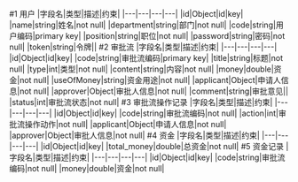 #1 用户
|字段名|类型|描述|约束|
|---|---|---|---|
|id|Object|id|key|
|name|string|姓名|not null|
|department|string|部门|not null|
|code|string|用户编码|primary key|
|position|string|职位|not null|
|password|string|密码|not null|
|token|string|令牌||
#2 审批流
|字段名|类型|描述|约束|
|---|---|---|---|
|id|Object|id|key|
|code|string|审批流编码|primary key|
|title|string|标题|not null|
|type|int|类型|not null|
|content|string|内容|not null|
|money|double|资金|not null|
|useOfMoney|string|资金用途|not null|
|applicant|Object|申请人信息|not null|
|approver|Object|审批人信息|not null|
|comment|string|审批意见||
|status|int|审批流状态|not null|
#3 审批流操作记录
|字段名|类型|描述|约束|
|---|---|---|---|
|id|Object|id|key|
|code|string|审批流编码|not null|
|action|int|审批流操作动作|not null|
|applicant|Object|申请人信息|not null|
|approver|Object|审批人信息|not null|
#4 资金
|字段名|类型|描述|约束|
|---|---|---|---|
|id|Object|id|key|
|total_money|double|总资金|not null|
#5 资金记录
|字段名|类型|描述|约束|
|---|---|---|---|
|id|Object|id|key|
|code|string|审批流编码|not null|
|money|double|资金|not null|
